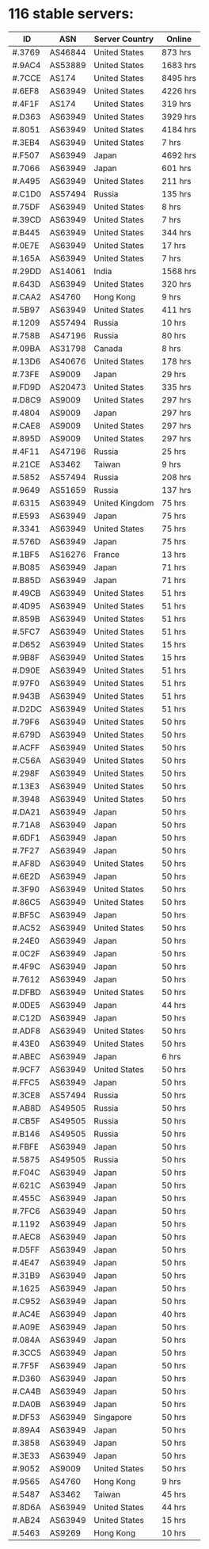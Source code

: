 # 116 stable servers:

| ID | ASN | Server Country | Online |
| ------ | ------ | ------ | ------ |
| #.3769 | AS46844 | United States | 873 hrs |
| #.9AC4 | AS53889 | United States | 1683 hrs |
| #.7CCE | AS174 | United States | 8495 hrs |
| #.6EF8 | AS63949 | United States | 4226 hrs |
| #.4F1F | AS174 | United States | 319 hrs |
| #.D363 | AS63949 | United States | 3929 hrs |
| #.8051 | AS63949 | United States | 4184 hrs |
| #.3EB4 | AS63949 | United States | 7 hrs |
| #.F507 | AS63949 | Japan | 4692 hrs |
| #.7066 | AS63949 | Japan | 601 hrs |
| #.A495 | AS63949 | United States | 211 hrs |
| #.C1D0 | AS57494 | Russia | 135 hrs |
| #.75DF | AS63949 | United States | 8 hrs |
| #.39CD | AS63949 | United States | 7 hrs |
| #.B445 | AS63949 | United States | 344 hrs |
| #.0E7E | AS63949 | United States | 17 hrs |
| #.165A | AS63949 | United States | 7 hrs |
| #.29DD | AS14061 | India | 1568 hrs |
| #.643D | AS63949 | United States | 320 hrs |
| #.CAA2 | AS4760 | Hong Kong | 9 hrs |
| #.5B97 | AS63949 | United States | 411 hrs |
| #.1209 | AS57494 | Russia | 10 hrs |
| #.758B | AS47196 | Russia | 80 hrs |
| #.09BA | AS31798 | Canada | 8 hrs |
| #.13D6 | AS40676 | United States | 178 hrs |
| #.73FE | AS9009 | Japan | 29 hrs |
| #.FD9D | AS20473 | United States | 335 hrs |
| #.D8C9 | AS9009 | United States | 297 hrs |
| #.4804 | AS9009 | Japan | 297 hrs |
| #.CAE8 | AS9009 | United States | 297 hrs |
| #.895D | AS9009 | United States | 297 hrs |
| #.4F11 | AS47196 | Russia | 25 hrs |
| #.21CE | AS3462 | Taiwan | 9 hrs |
| #.5852 | AS57494 | Russia | 208 hrs |
| #.9649 | AS51659 | Russia | 137 hrs |
| #.6315 | AS63949 | United Kingdom | 75 hrs |
| #.E593 | AS63949 | Japan | 75 hrs |
| #.3341 | AS63949 | United States | 75 hrs |
| #.576D | AS63949 | Japan | 75 hrs |
| #.1BF5 | AS16276 | France | 13 hrs |
| #.B085 | AS63949 | Japan | 71 hrs |
| #.B85D | AS63949 | Japan | 71 hrs |
| #.49CB | AS63949 | United States | 51 hrs |
| #.4D95 | AS63949 | United States | 51 hrs |
| #.859B | AS63949 | United States | 51 hrs |
| #.5FC7 | AS63949 | United States | 51 hrs |
| #.D652 | AS63949 | United States | 15 hrs |
| #.9B8F | AS63949 | United States | 15 hrs |
| #.D90E | AS63949 | United States | 51 hrs |
| #.97F0 | AS63949 | United States | 51 hrs |
| #.943B | AS63949 | United States | 51 hrs |
| #.D2DC | AS63949 | United States | 51 hrs |
| #.79F6 | AS63949 | United States | 50 hrs |
| #.679D | AS63949 | United States | 50 hrs |
| #.ACFF | AS63949 | United States | 50 hrs |
| #.C56A | AS63949 | United States | 50 hrs |
| #.298F | AS63949 | United States | 50 hrs |
| #.13E3 | AS63949 | United States | 50 hrs |
| #.3948 | AS63949 | United States | 50 hrs |
| #.DA21 | AS63949 | Japan | 50 hrs |
| #.71A8 | AS63949 | Japan | 50 hrs |
| #.6DF1 | AS63949 | Japan | 50 hrs |
| #.7F27 | AS63949 | Japan | 50 hrs |
| #.AF8D | AS63949 | United States | 50 hrs |
| #.6E2D | AS63949 | Japan | 50 hrs |
| #.3F90 | AS63949 | United States | 50 hrs |
| #.86C5 | AS63949 | United States | 50 hrs |
| #.BF5C | AS63949 | Japan | 50 hrs |
| #.AC52 | AS63949 | United States | 50 hrs |
| #.24E0 | AS63949 | Japan | 50 hrs |
| #.0C2F | AS63949 | Japan | 50 hrs |
| #.4F9C | AS63949 | Japan | 50 hrs |
| #.7612 | AS63949 | Japan | 50 hrs |
| #.DFBD | AS63949 | United States | 50 hrs |
| #.0DE5 | AS63949 | Japan | 44 hrs |
| #.C12D | AS63949 | Japan | 50 hrs |
| #.ADF8 | AS63949 | United States | 50 hrs |
| #.43E0 | AS63949 | United States | 50 hrs |
| #.ABEC | AS63949 | Japan | 6 hrs |
| #.9CF7 | AS63949 | United States | 50 hrs |
| #.FFC5 | AS63949 | Japan | 50 hrs |
| #.3CE8 | AS57494 | Russia | 50 hrs |
| #.AB8D | AS49505 | Russia | 50 hrs |
| #.CB5F | AS49505 | Russia | 50 hrs |
| #.B146 | AS49505 | Russia | 50 hrs |
| #.FBFE | AS63949 | Japan | 50 hrs |
| #.5875 | AS49505 | Russia | 50 hrs |
| #.F04C | AS63949 | Japan | 50 hrs |
| #.621C | AS63949 | Japan | 50 hrs |
| #.455C | AS63949 | Japan | 50 hrs |
| #.7FC6 | AS63949 | Japan | 50 hrs |
| #.1192 | AS63949 | Japan | 50 hrs |
| #.AEC8 | AS63949 | Japan | 50 hrs |
| #.D5FF | AS63949 | Japan | 50 hrs |
| #.4E47 | AS63949 | Japan | 50 hrs |
| #.31B9 | AS63949 | Japan | 50 hrs |
| #.1625 | AS63949 | Japan | 50 hrs |
| #.C952 | AS63949 | Japan | 50 hrs |
| #.AC4E | AS63949 | Japan | 40 hrs |
| #.A09E | AS63949 | Japan | 50 hrs |
| #.084A | AS63949 | Japan | 50 hrs |
| #.3CC5 | AS63949 | Japan | 50 hrs |
| #.7F5F | AS63949 | Japan | 50 hrs |
| #.D360 | AS63949 | Japan | 50 hrs |
| #.CA4B | AS63949 | Japan | 50 hrs |
| #.DA0B | AS63949 | Japan | 50 hrs |
| #.DF53 | AS63949 | Singapore | 50 hrs |
| #.89A4 | AS63949 | Japan | 50 hrs |
| #.3858 | AS63949 | Japan | 50 hrs |
| #.3E33 | AS63949 | Japan | 50 hrs |
| #.9052 | AS9009 | United States | 50 hrs |
| #.9565 | AS4760 | Hong Kong | 9 hrs |
| #.5487 | AS3462 | Taiwan | 45 hrs |
| #.8D6A | AS63949 | United States | 44 hrs |
| #.AB24 | AS63949 | United States | 15 hrs |
| #.5463 | AS9269 | Hong Kong | 10 hrs |

